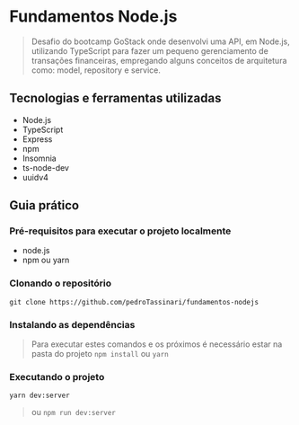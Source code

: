 # Fundamentos Node.js
> Desafio do bootcamp GoStack onde desenvolvi uma API, em Node.js, utilizando TypeScript para fazer um pequeno gerenciamento de transações financeiras, empregando alguns conceitos de arquitetura como: model, repository e service.

## Tecnologias e ferramentas utilizadas
- Node.js
- TypeScript
- Express
- npm
- Insomnia
- ts-node-dev
- uuidv4

## Guia prático

### Pré-requisitos para executar o projeto localmente
- node.js
- npm ou yarn

### Clonando o repositório
`git clone https://github.com/pedroTassinari/fundamentos-nodejs`

### Instalando as dependências
>Para executar estes comandos e os próximos é necessário estar na pasta do projeto
`npm install`
>ou
`yarn`

### Executando o projeto
`yarn dev:server`
>ou
`npm run dev:server`
